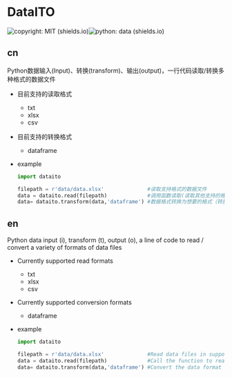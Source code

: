 # DataITO

![copyright: MIT (shields.io)](https://img.shields.io/badge/copyright-MIT-green)![python: data (shields.io)](https://img.shields.io/badge/python-data-blue)

## cn

Python数据输入(Input)、转换(transform)、输出(output)，一行代码读取/转换多种格式的数据文件



- 目前支持的读取格式

  - txt
  - xlsx
  - csv

- 目前支持的转换格式

  - dataframe

  

- example

  ```python
  import dataito
  
  filepath = r'data/data.xlsx'				#读取支持格式的数据文件
  data = dataito.read(filepath)				#调用函数读取(读取其他支持的格式也是这个函数)
  data= dataito.transform(data,'dataframe')	#数据格式转换为想要的格式（转换为其他支持的格式也是这个）
  ```

  



## en

Python data input (i), transform (t), output (o), a line of code to read / convert a variety of formats of data files

- Currently supported read formats

  - txt
  - xlsx
  - csv

- Currently supported conversion formats

  - dataframe

  

- example

  ```python
  import dataito
  
  filepath = r'data/data.xlsx'				#Read data files in supported formats
  data = dataito.read(filepath)				#Call the function to read (read other supported formats as well as this function)
  data= dataito.transform(data,'dataframe')	#Convert the data format to the desired format (and other supported formats)
  ```

  